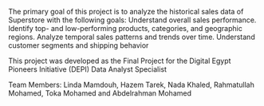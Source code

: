 The primary goal of this project is to analyze the historical sales data of Superstore with the following goals:
Understand overall sales performance.
Identify top- and low-performing products, categories, and geographic regions.
Analyze temporal sales patterns and trends over time.
Understand customer segments and shipping behavior

This project was developed as the Final Project for the Digital Egypt Pioneers Initiative (DEPI) Data Analyst Specialist

Team Members: Linda Mamdouh, Hazem Tarek, Nada Khaled, Rahmatullah Mohamed, Toka Mohamed and Abdelrahman Mohamed
